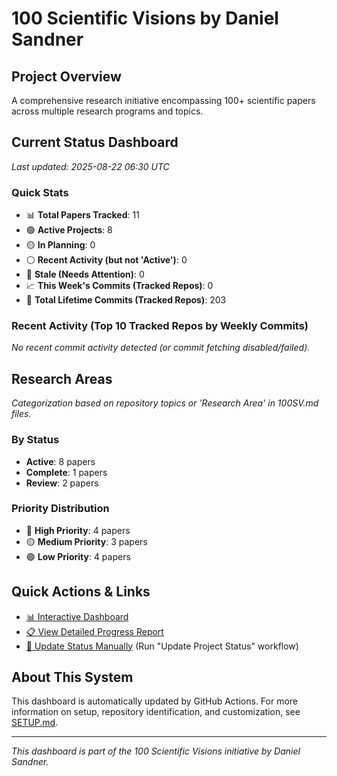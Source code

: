 # 100 Scientific Visions by Daniel Sandner

## Project Overview
A comprehensive research initiative encompassing 100+ scientific papers across multiple research programs and topics.

## Current Status Dashboard
*Last updated: 2025-08-22 06:30 UTC*

### Quick Stats
- 📊 **Total Papers Tracked**: 11
- 🟢 **Active Projects**: 8
- 🟡 **In Planning**: 0
- ⚪ **Recent Activity (but not 'Active')**: 0
- 🔴 **Stale (Needs Attention)**: 0
- 📈 **This Week's Commits (Tracked Repos)**: 0 
- 📜 **Total Lifetime Commits (Tracked Repos)**: 203

### Recent Activity (Top 10 Tracked Repos by Weekly Commits)
*No recent commit activity detected (or commit fetching disabled/failed).*

## Research Areas
*Categorization based on repository topics or 'Research Area' in 100SV.md files.*

### By Status
- **Active**: 8 papers
- **Complete**: 1 papers
- **Review**: 2 papers

### Priority Distribution
- 🔴 **High Priority**: 4 papers
- 🟡 **Medium Priority**: 3 papers
- 🟢 **Low Priority**: 4 papers

## Quick Actions & Links
- [📊 Interactive Dashboard](https://sandner-art.github.io/100-Scientific-Visions-Hub/)
- [📋 View Detailed Progress Report](./reports/detailed-progress.md)
- [🔄 Update Status Manually](../../actions) (Run "Update Project Status" workflow)

## About This System
This dashboard is automatically updated by GitHub Actions. For more information on setup, repository identification, and customization, see [SETUP.md](./setup.md).

---

*This dashboard is part of the 100 Scientific Visions initiative by Daniel Sandner.*